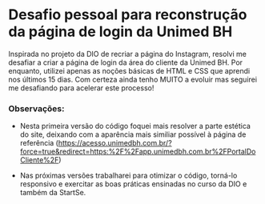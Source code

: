 # Desafio pessoal para reconstrução da página de login da Unimed BH

Inspirada no projeto da DIO de recriar a página do Instagram, resolvi me desafiar a criar a página de login da área do cliente da Unimed BH.
Por enquanto, utilizei apenas as noções básicas de HTML e CSS que aprendi nos últimos 15 dias.
Com certeza ainda tenho MUITO a evoluir mas seguirei me desafiando para acelerar este processo!

### Observações:
- Nesta primeira versão do código foquei mais resolver a parte estética do site, deixando com a aparência mais similiar possível à página de referência (https://acesso.unimedbh.com.br/?force=true&redirect=https:%2F%2Fapp.unimedbh.com.br%2FPortalDoCliente%2F)

- Nas próximas versões trabalharei para otimizar o código, torná-lo responsivo e exercitar as boas práticas ensinadas no curso da DIO e também da StartSe.
